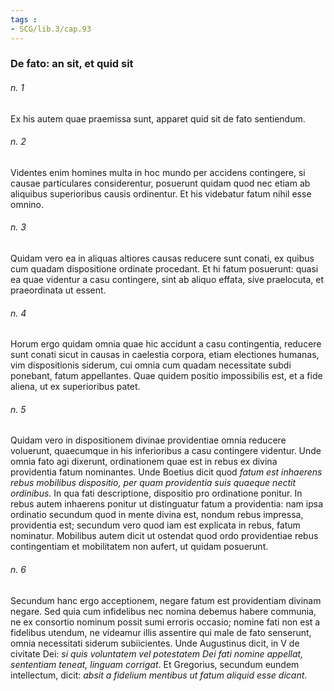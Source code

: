 ```yaml
---
tags : 
- SCG/lib.3/cap.93
---
```


### De fato: an sit, et quid sit

###### n. 1
Ex his autem quae praemissa sunt, apparet quid sit de fato sentiendum.

###### n. 2
Videntes enim homines multa in hoc mundo per accidens contingere, si causae particulares considerentur, posuerunt quidam quod nec etiam ab aliquibus superioribus causis ordinentur. Et his videbatur fatum nihil esse omnino.

###### n. 3
Quidam vero ea in aliquas altiores causas reducere sunt conati, ex quibus cum quadam dispositione ordinate procedant. Et hi fatum posuerunt: quasi ea quae videntur a casu contingere, sint ab aliquo effata, sive praelocuta, et praeordinata ut essent.

###### n. 4
Horum ergo quidam omnia quae hic accidunt a casu contingentia, reducere sunt conati sicut in causas in caelestia corpora, etiam electiones humanas, vim dispositionis siderum, cui omnia cum quadam necessitate subdi ponebant, fatum appellantes. Quae quidem positio impossibilis est, et a fide aliena, ut ex superioribus patet.

###### n. 5
Quidam vero in dispositionem divinae providentiae omnia reducere voluerunt, quaecumque in his inferioribus a casu contingere videntur. Unde omnia fato agi dixerunt, ordinationem quae est in rebus ex divina providentia fatum nominantes. Unde Boetius dicit quod *fatum est inhaerens rebus mobilibus dispositio, per quam providentia suis quaeque nectit ordinibus*. In qua fati descriptione, dispositio pro ordinatione ponitur. In rebus autem inhaerens ponitur ut distinguatur fatum a providentia: nam ipsa ordinatio secundum quod in mente divina est, nondum rebus impressa, providentia est; secundum vero quod iam est explicata in rebus, fatum nominatur. Mobilibus autem dicit ut ostendat quod ordo providentiae rebus contingentiam et mobilitatem non aufert, ut quidam posuerunt.

###### n. 6
Secundum hanc ergo acceptionem, negare fatum est providentiam divinam negare. Sed quia cum infidelibus nec nomina debemus habere communia, ne ex consortio nominum possit sumi erroris occasio; nomine fati non est a fidelibus utendum, ne videamur illis assentire qui male de fato senserunt, omnia necessitati siderum subiicientes. Unde Augustinus dicit, in V de civitate Dei: *si quis voluntatem vel potestatem Dei fati nomine appellat, sententiam teneat, linguam corrigat*. Et Gregorius, secundum eundem intellectum, dicit: *absit a fidelium mentibus ut fatum aliquid esse dicant*.

